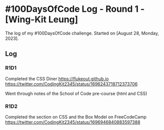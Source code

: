 # #100DaysOfCode Log - Round 1 - [Wing-Kit Leung]

The log of my #100DaysOfCode challenge. Started on [August 28, Monday, 2023].

## Log

### R1D1 
Completed the CSS Diner https://flukeout.github.io
https://twitter.com/CodingKit2345/status/1696243718712373706 

Went through notes of the School of Code pre-course (html and CSS)

### R1D2
Completed the section on CSS and the Box Model on FreeCodeCamp
https://twitter.com/CodingKit2345/status/1696946840883597388